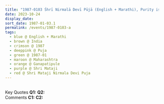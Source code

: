 ```yaml
---
title: "1987-0103 Śhrī Nirmalā Devī Pūjā (English + Marathi), Purity is to be worshiped out and out (Complete Purity and Virginity, In Sahaja Yoga You Come Here to Dissolve All Your Powers, and The Meaning Has to Come from the Practices Not from the Precepts), Gaṇapatīpuḷe, Maharashtra, India"
date: 2023-10-24
display_date: 
sort_date: 1987-01-03.1
permalink: /events/1987-0103-a
tags:
  - blue @ English + Marathi
  - brown @ India
  - crimson @ 1987
  - deeppink @ Puja
  - green @ 1987-01
  - maroon @ Maharashtra
  - orange @ Ganapatipule
  - purple @ Shri Mataji 
  - red @ Shri Mataji Nirmala Devi Puja
---
```


<br>

<wave-list>
  <list-title color="DarkSeaGreen" width="55">Key Quotes</list-title>
  <list-item color="BlanchedAlmond" width="280"><b>Q1:</b> <i></i></list-item>
  <list-item color="Lavender" width="280"><b>Q2:</b> <i></i></list-item>
</wave-list>

<br>

<wave-list>
  <list-title color="DarkSeaGreen" width="55">Comments</list-title>
  <list-item color="BlanchedAlmond" width="280"><b>C1:</b> <i></i></list-item>
  <list-item color="Lavender" width="280"><b>C2:</b> <i></i></list-item>
</wave-list>
